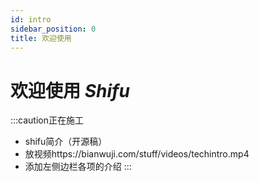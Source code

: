 ```yaml
---
id: intro
sidebar_position: 0
title: 欢迎使用
---
```


# 欢迎使用 ***Shifu***

:::caution正在施工
- shifu简介（开源稿）
- 放视频https://bianwuji.com/stuff/videos/techintro.mp4
- 添加左侧边栏各项的介绍
:::
